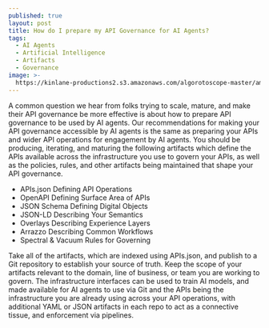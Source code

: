 ```yaml
---
published: true
layout: post
title: How do I prepare my API Governance for AI Agents?
tags:
  - AI Agents
  - Artificial Intelligence
  - Artifacts
  - Governance
image: >-
  https://kinlane-productions2.s3.amazonaws.com/algorotoscope-master/america-immigration_dumping-ground-an-me-store-front.jpeg
---
```

A common question we hear from folks trying to scale, mature, and make their API governance be more effective is about how to prepare API governance to be used by AI agents. Our recommendations for making your API governance accessible by AI agents is the same as preparing your APIs and wider API operations for engagement by AI agents. You should be producing, iterating, and maturing the following artifacts which define the APIs available across the infrastructure you use to govern your APIs, as well as the policies, rules, and other artifacts being maintained that shape your API governance.

- APIs.json Defining API Operations
- OpenAPI Defining Surface Area of APIs
- JSON Schema Defining Digital Objects
- JSON-LD Describing Your Semantics
- Overlays Describing Experience Layers
- Arrazzo Describing Common Workflows
- Spectral & Vacuum Rules for Governing

Take all of the artifacts, which are indexed using APIs.json, and publish to a Git repository to establish your source of truth. Keep the scope of your artifacts relevant to the domain, line of business, or team you are working to govern. The infrastructure interfaces can be used to train AI models, and made available for AI agents to use via Git and the APIs being the infrastructure you are already using across your API operations, with additional YAML or JSON artifacts in each repo to act as a connective tissue, and enforcement via pipelines.


